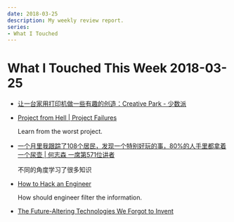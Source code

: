 ```yaml
---
date: 2018-03-25
description: My weekly review report.
series:
- What I Touched
---
```


# What I Touched This Week 2018-03-25


* [让一台家用打印机做一些有趣的创造：Creative Park - 少数派](https://sspai.com/post/43694)
* [Project from Hell | Project Failures](https://web.archive.org/web/20181101105235/https://projectfailures.wordpress.com/2008/06/24/project-from-hell/)

    Learn from the worst project.

* [一个月里我跟踪了108个居民，发现一个特别好玩的事，80%的人手里都拿着一个尿壶 | 何志森 一席第571位讲者](https://mp.weixin.qq.com/s/zsJJZhEI4_vDQZkth8wsvg?dt_platform=douban_broadcast)

    不同的角度学习了很多知识

* [How to Hack an Engineer](https://www.nemil.com/musings/hack-an-engineer.html)

    How should engineer filter the information.

* [The Future-Altering Technologies We Forgot to Invent](https://web.archive.org/web/20191105012118/https://medium.com/the-polymath-project/gene-wolfe-a-science-fiction-legend-on-the-future-altering-technologies-we-forgot-to-invent-a3103572a352)
